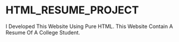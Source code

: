 # HTML_RESUME_PROJECT
I Developed This Website Using Pure HTML. This Website Contain A  Resume Of A College Student.
